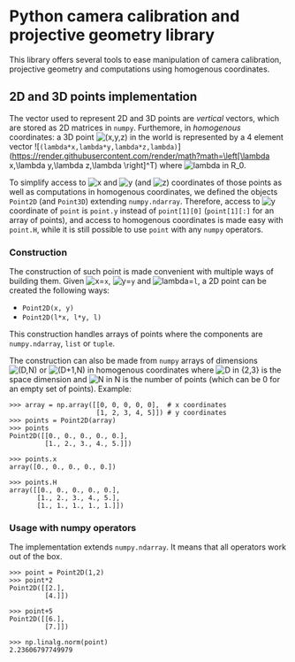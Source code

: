# Python camera calibration and projective geometry library

This library offers several tools to ease manipulation of camera calibration, projective geometry and computations using homogenous coordinates.


## 2D and 3D points implementation

The vector used to represent 2D and 3D points are _vertical_ vectors, which are stored as 2D matrices in `numpy`. Furthemore, in _homogenous_ coordinates: a 3D point ![`(x,y,z)`](https://render.githubusercontent.com/render/math?math=x,y,z) in the world is represented by a 4 element vector ![`(lambda*x,lambda*y,lambda*z,lambda)`](https://render.githubusercontent.com/render/math?math=\left[\lambda x,\lambda y,\lambda z,\lambda \right]^T) where ![`lambda in R_0`](https://render.githubusercontent.com/render/math?math=\lambda\in\mathbb{R}_0).

To simplify access to ![`x`](https://render.githubusercontent.com/render/math?math=x) and ![`y`](https://render.githubusercontent.com/render/math?math=y) (and ![`z`](https://render.githubusercontent.com/render/math?math=z)) coordinates of those points as well as computations in homogenous coordinates, we defined the objects `Point2D` (and `Point3D`) extending `numpy.ndarray`. Therefore, access to ![`y`](https://render.githubusercontent.com/render/math?math=y) coordinate of `point` is `point.y` instead of `point[1][0]` (`point[1][:]` for an array of points), and access to homogenous coordinates is made easy with `point.H`, while it is still possible to use `point` with any `numpy` operators.

### Construction

The construction of such point is made convenient with multiple ways of building them. Given ![`x`](https://render.githubusercontent.com/render/math?math=x)=`x`, ![`y`](https://render.githubusercontent.com/render/math?math=y)=`y` and ![`lambda`](https://render.githubusercontent.com/render/math?math=\lambda)=`l`, a 2D point can be created the following ways:
 - `Point2D(x, y)`
 - `Point2D(l*x, l*y, l)`

This construction handles arrays of points where the components are `numpy.ndarray`, `list` or `tuple`.

The construction can also be made from `numpy` arrays of dimensions ![`(D,N)`](https://render.githubusercontent.com/render/math?math=(D,N)) or ![`(D+1,N)`](https://render.githubusercontent.com/render/math?math=(D+1,N)) in homogenous coordinates where ![`D in {2,3}`](https://render.githubusercontent.com/render/math?math=D\in\{2,3\}) is the space dimension and ![`N in N`](https://render.githubusercontent.com/render/math?math=N\in\mathbb{N}) is the number of points (which can be 0 for an empty set of points). Example:
```
>>> array = np.array([[0, 0, 0, 0, 0],  # x coordinates
                      [1, 2, 3, 4, 5]]) # y coordinates
>>> points = Point2D(array)
>>> points
Point2D([[0., 0., 0., 0., 0.],
         [1., 2., 3., 4., 5.]])

>>> points.x
array([0., 0., 0., 0., 0.])

>>> points.H
array([[0., 0., 0., 0., 0.],
       [1., 2., 3., 4., 5.],
       [1., 1., 1., 1., 1.]])
```

### Usage with numpy operators

The implementation extends `numpy.ndarray`. It means that all operators work out of the box.
```
>>> point = Point2D(1,2)
>>> point*2
Point2D([[2.],
         [4.]])

>>> point+5
Point2D([[6.],
         [7.]])

>>> np.linalg.norm(point)
2.23606797749979
```
